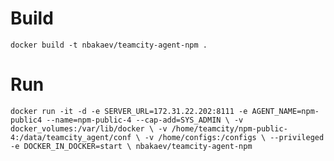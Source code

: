 # Build 
`docker build -t nbakaev/teamcity-agent-npm .`

# Run

`docker run -it -d -e SERVER_URL=172.31.22.202:8111 -e AGENT_NAME=npm-public4 --name=npm-public-4 --cap-add=SYS_ADMIN \
-v docker_volumes:/var/lib/docker \
-v /home/teamcity/npm-public-4:/data/teamcity_agent/conf \
-v /home/configs:/configs \
--privileged -e DOCKER_IN_DOCKER=start \
nbakaev/teamcity-agent-npm`